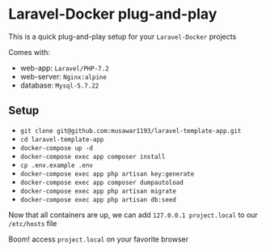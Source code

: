 # Laravel-Docker plug-and-play

This is a quick plug-and-play setup for your `Laravel-Docker` projects

Comes with:
- web-app: `Laravel/PHP-7.2`
- web-server: `Nginx:alpine`
- database: `Mysql-5.7.22`

## Setup
- `git clone git@github.com:musawar1193/laravel-template-app.git`
- `cd laravel-template-app`
- `docker-compose up -d`
- `docker-compose exec app composer install`
- `cp .env.example .env`
- `docker-compose exec app php artisan key:generate`
- `docker-compose exec app composer dumpautoload`
- `docker-compose exec app php artisan migrate`
- `docker-compose exec app php artisan db:seed`

Now that all containers are up, we can add `127.0.0.1 project.local` to our `/etc/hosts` file

Boom! access `project.local` on your favorite browser


